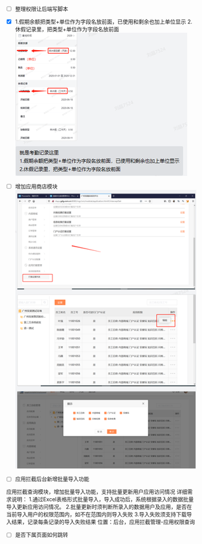 - [ ] 整理权限让后端写脚本
- [x] 1.假期余额把类型+单位作为字段名放前面，已使用和剩余也加上单位显示
  2.休假记录里，把类型+单位作为字段名放前面![image-20201211141302256](image-20201211141302256.png)

- [ ] 增加应用商店模块<img src="image-20201211141341982.png" alt="image-20201211141341982" style="zoom:100%;" />

- [ ] 应用拦截后台新增批量导入功能

应用拦截查询模块，增加批量导入功能，支持批量更新用户应用访问情况
详细需求说明：
1.通过Excel表格形式批量导入，导入成功后，系统根据录入的数据批量导入更新应用访问情况。
2.批量更新时须判断所录入的数据用户及应用，是否在当前导入用户的权限范围内，如不在范围内则导入失败
3.导入失败须支持下载导入结果，记录每条记录的导入失败结果
位置：后台，应用拦截管理-应用权限查询

- [ ] 是否下属页面如何跳转